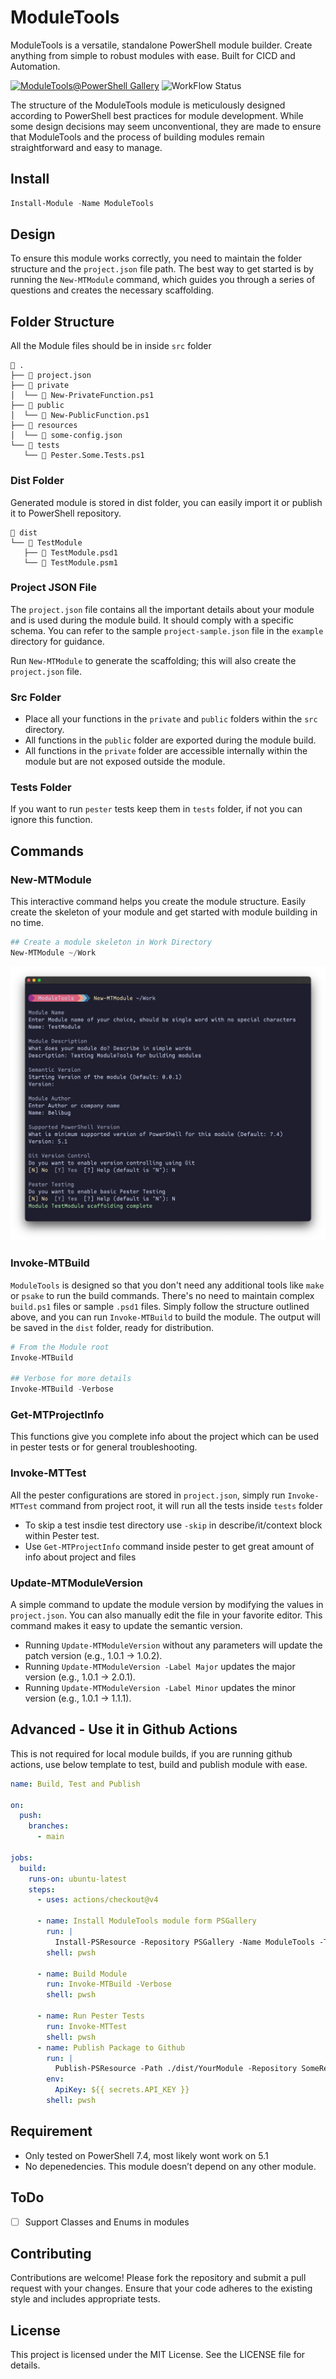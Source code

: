 # ModuleTools

ModuleTools is a versatile, standalone PowerShell module builder. Create anything from simple to robust modules with ease. Built for CICD and Automation.

[![ModuleTools@PowerShell Gallery][BadgeIOCount]][PSGalleryLink]
![WorkFlow Status][WorkFlowStatus]

The structure of the ModuleTools module is meticulously designed according to PowerShell best practices for module development. While some design decisions may seem unconventional, they are made to ensure that ModuleTools and the process of building modules remain straightforward and easy to manage.

## Install

```PowerShell
Install-Module -Name ModuleTools
```

## Design

To ensure this module works correctly, you need to maintain the folder structure and the `project.json` file path. The best way to get started is by running the `New-MTModule` command, which guides you through a series of questions and creates the necessary scaffolding.

## Folder Structure

All the Module files should be in inside `src` folder

```
 .
├──  project.json
├──  private
│  └──  New-PrivateFunction.ps1
├──  public
│  └──  New-PublicFunction.ps1
├──  resources
│  └──  some-config.json
└──  tests
   └──  Pester.Some.Tests.ps1
```

### Dist Folder

Generated module is stored in dist folder, you can easily import it or publish it to PowerShell repository. 

```
 dist
└──  TestModule
   ├──  TestModule.psd1
   └──  TestModule.psm1
```



### Project JSON File

The `project.json` file contains all the important details about your module and is used during the module build. It should comply with a specific schema. You can refer to the sample `project-sample.json` file in the `example` directory for guidance.

Run `New-MTModule` to generate the scaffolding; this will also create the `project.json` file.

### Src Folder

  - Place all your functions in the `private` and `public` folders within the `src` directory.
  - All functions in the `public` folder are exported during the module build.
  - All functions in the `private` folder are accessible internally within the module but are not exposed outside the module.

### Tests Folder

If you want to run `pester` tests keep them in `tests` folder, if not you can ignore this function.

## Commands

### New-MTModule

This interactive command helps you create the module structure. Easily create the skeleton of your module and get started with module building in no time.

```powershell
## Create a module skeleton in Work Directory
New-MTModule ~/Work
```

![image-20240625210008896](./assets/image-20240625210008896.png)

### Invoke-MTBuild

`ModuleTools` is designed so that you don't need any additional tools like `make` or `psake` to run the build commands. There's no need to maintain complex `build.ps1` files or sample `.psd1` files. Simply follow the structure outlined above, and you can run `Invoke-MTBuild` to build the module. The output will be saved in the `dist` folder, ready for distribution.

```powershell
# From the Module root 
Invoke-MTBuild

## Verbose for more details
Invoke-MTBuild -Verbose
```

### Get-MTProjectInfo

This functions give you complete info about the project which can be used in pester tests or for general troubleshooting.

### Invoke-MTTest

All the pester configurations are stored in `project.json`, simply run `Invoke-MTTest` command from project root, it will run all the tests inside `tests` folder

- To skip a test insdie test directory use `-skip` in describe/it/context block within Pester test.
- Use `Get-MTProjectInfo` command inside pester to get great amount of info about project and files

### Update-MTModuleVersion

A simple command to update the module version by modifying the values in `project.json`. You can also manually edit the file in your favorite editor. This command makes it easy to update the semantic version.

- Running `Update-MTModuleVersion` without any parameters will update the patch version (e.g., 1.0.1 -> 1.0.2).
- Running `Update-MTModuleVersion -Label Major` updates the major version (e.g., 1.0.1 -> 2.0.1).
- Running `Update-MTModuleVersion -Label Minor` updates the minor version (e.g., 1.0.1 -> 1.1.1).

## Advanced - Use it in Github Actions

This is not required for local module builds, if you are running github actions, use below template to test, build and publish module with ease.

```yaml
name: Build, Test and Publish

on:
  push:
    branches:
      - main

jobs:
  build:
    runs-on: ubuntu-latest
    steps:
      - uses: actions/checkout@v4

      - name: Install ModuleTools module form PSGallery
        run: |
          Install-PSResource -Repository PSGallery -Name ModuleTools -TrustRepository
        shell: pwsh

      - name: Build Module
        run: Invoke-MTBuild -Verbose
        shell: pwsh

      - name: Run Pester Tests
        run: Invoke-MTTest
        shell: pwsh
      - name: Publish Package to Github
        run: |
          Publish-PSResource -Path ./dist/YourModule -Repository SomeRepository -ApiKey $Env:ApiKey
        env:
          ApiKey: ${{ secrets.API_KEY }}
        shell: pwsh
```

## Requirement

- Only tested on PowerShell 7.4, most likely wont work on 5.1
- No depenedencies. This module doesn’t depend on any other module.

## ToDo

- [ ] Support Classes and Enums in modules

## Contributing

Contributions are welcome! Please fork the repository and submit a pull request with your changes. Ensure that your code adheres to the existing style and includes appropriate tests.

## License

This project is licensed under the MIT License. See the LICENSE file for details.

[BadgeIOCount]: https://img.shields.io/powershellgallery/dt/ModuleTools?label=ModuleTools%40PowerShell%20Gallery
[PSGalleryLink]: https://www.powershellgallery.com/packages/ModuleTools/
[WorkFlowStatus]: https://img.shields.io/github/actions/workflow/status/belibug/ModuleTools/Tests.yml
